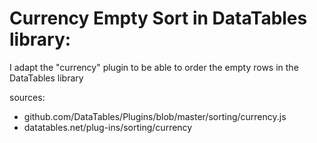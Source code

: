 # Currency Empty Sort in DataTables library:
I adapt the "currency" plugin to be able to order the empty rows in the DataTables library  


sources: 
- github.com/DataTables/Plugins/blob/master/sorting/currency.js 
- datatables.net/plug-ins/sorting/currency
